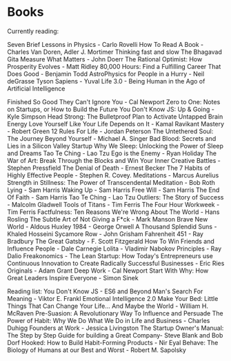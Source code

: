 # Books

Currently reading:

Seven Brief Lessons in Physics - Carlo Rovelli
How To Read A Book - Charles Van Doren, Adler J. Mortimer
Thinking fast and slow
The Bhagavad Gita
Measure What Matters - John Doerr
The Rational Optimist: How Prosperity Evolves - Matt Ridley
80,000 Hours: Find a Fulfilling Career That Does Good - Benjamin Todd
AstroPhysics for People in a Hurry - Neil deGrasse Tyson
Sapiens - Yuval
Life 3.0 - Being Human in the Ago of Artificial Intelligence

Finished
So Good They Can't Ignore You - Cal Newport
Zero to One: Notes on Startups, or How to Build the Future
You Don't Know JS: Up & Going - Kyle Simpson
Head Strong: The Bulletproof Plan to Activate Untapped Brain
Energy
Love Yourself Like Your Life Depends on It - Kamal Ravikant
Mastery - Robert Green
12 Rules For Life - Jordan Peterson
The Untethered Soul: The Journey Beyond Yourself - Michael A. Singer
Bad Blood: Secrets and Lies in a Silicon Valley Startup
Why We Sleep: Unlocking the Power of Sleep and Dreams
Tao Te Ching - Lao Tzu
Ego is the Enemy - Ryan Holiday
The War of Art: Break Through the Blocks and Win Your Inner Creative Battles - Stephen Pressfield
The Denial of Death - Ernest Becker
The 7 Habits of Highly Effective People - Stephen R. Covey.
Meditations - Marcus Aurelius
Strength in Stillness: The Power of Transcendental Meditation - Bob Roth
Lying - Sam Harris
Waking Up - Sam Harris
Free Will - Sam Harris
The End Of Faith - Sam Harris
Tao Te Ching - Lao Tzu
Outliers: The Story of Success - Malcolm Gladwell
Tools of Titans - Tim Ferris
The Four Hour Workweek - Tim Ferris
Factfulness: Ten Reasons We're Wrong About The World - Hans Rosling
The Subtle Art of Not Giving a F\*ck - Mark Manson
Brave New World - Aldous Huxley
1984 - George Orwell
A Thousand Splendid Suns - Khaled Hosseini
Sycamore Row - John Grisham
Fahrenheit 451 - Ray Bradbury
The Great Gatsby - F. Scott Fitzgerald
How To Win Friends and Influence People - Dale Carnegie
Lolita - Vladimir Nabokov
Principles - Ray Dalio
Freakonomics -
The Lean Startup: How Today's Entrepreneurs use Continuous Innovation to Create Radically Successful Businesses - Eric Ries
Originals - Adam Grant
Deep Work - Cal Newport
Start With Why: How Great Leaders Inspire Everyone - Simon Sinek

Reading list:
You Don't Know JS - ES6 and Beyond
Man's Search For Meaning - Viktor E. Frankl
Emotional Intelligence 2.0
Make Your Bed: Little Things That Can Change Your Life... And Maybe the World - William H. McRaven
Pre-Suasion: A Revolutionary Way To Influence and Persuade
The Power of Habit: Why We Do What We Do in Life and Business - Charles Duhigg
Founders at Work - Jessica Livingston
The Startup Owner's Manual: The Step by Step Guide for building a Great Company- Steve Blank and Bob Dorf
Hooked: How to Build Habit-Forming Products - Nir Eyal
Behave: The Biology of Humans at our Best and Worst - Robert M. Sapolsky
